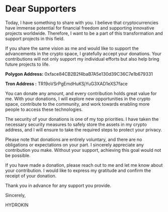 # Dear Supporters


Today, I have something to share with you. I believe that cryptocurrencies have immense potential for financial freedom and supporting innovative projects worldwide. Therefore, I want to be a part of this transformation and support projects in this field.

If you share the same vision as me and would like to support the advancements in the crypto space, I gratefully accept your donations. Your contributions will not only support my individual efforts but also help bring future projects to life.

**Polygon Address:** 0xface84CB2B2f4baB7A5e130d39C36C7e1b679331

**Tron Address   :** TR19oVSrPgEmdHuKSjYuG3XAD1eXS7face

You can donate any amount, and every contribution holds great value for me. With your donations, I will explore new opportunities in the crypto space, contribute to the community, and work towards enabling more people to access these technologies.

The security of your donations is one of my top priorities. I have taken the necessary security measures to safely store the assets in my crypto address, and I will ensure to take the required steps to protect your privacy.

Please note that donations are entirely voluntary, and there are no obligations or expectations on your part. I sincerely appreciate any contribution you make. Without your support, achieving this goal would not be possible.

If you have made a donation, please reach out to me and let me know about your contribution. I would like to express my gratitude and confirm the receipt of your donation.

Thank you in advance for any support you provide.

Sincerely,

HYDROKIN
